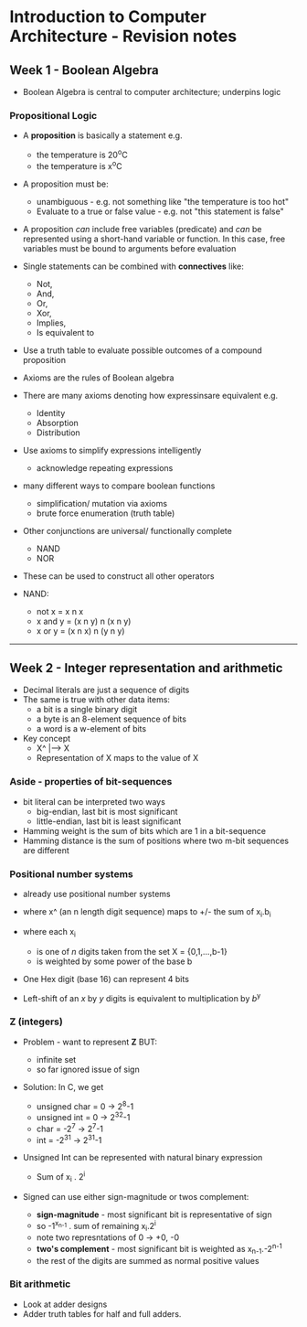 # Introduction to Computer Architecture - Revision notes

## Week 1 - Boolean Algebra
* Boolean Algebra is central to computer architecture; underpins logic

### Propositional Logic
* A **proposition** is basically a statement e.g.
	* the temperature is 20<sup>o</sup>C
	* the temperature is x<sup>o</sup>C
* A proposition must be: 
	* unambiguous - e.g. not something like "the temperature is too hot"
	* Evaluate to a true or false value - e.g. not "this statement is false"
* A proposition *can* include free variables (predicate) and *can* be represented using a short-hand variable or function. In this case, free variables must be bound to arguments before evaluation
* Single statements can be combined with **connectives** like:
	* Not,
	* And,
	* Or,
	* Xor,
	* Implies,
	* Is equivalent to
* Use a truth table to evaluate possible outcomes of a compound proposition

* Axioms are the rules of Boolean algebra
* There are many axioms denoting how expressinsare equivalent e.g.
	* Identity
	* Absorption
	* Distribution

* Use axioms to simplify expressions intelligently
	* acknowledge repeating expressions
* many different ways to compare boolean functions
	* simplification/ mutation via axioms
	* brute force enumeration (truth table)

* Other conjunctions are universal/ functionally complete
	* NAND
	* NOR
* These can be used to construct all other operators
* NAND:
	* not x = x n x
	* x and y = (x n y) n (x n y)
	* x or y = (x n x) n (y n y)

---

## Week 2 - Integer representation and arithmetic
* Decimal literals are just a sequence of digits
* The same is true with other data items:
	* a bit is a single binary digit
	* a byte is an 8-element sequence of bits
	* a word is a w-element of bits
* Key concept
	* X^ |--> X
	* Representation of X maps to the value of X

### Aside - properties of bit-sequences
* bit literal can be interpreted two ways
	* big-endian, last bit is most significant
	* little-endian, last bit is least significant
* Hamming weight is the sum of bits which are 1 in a bit-sequence
* Hamming distance is the sum of positions where two m-bit sequences are different

### Positional number systems
* already use positional number systems
* where x^ (an n length digit sequence) maps to +/- the sum of x<sub>i</sub>.b<sub>i</sub>
* where each x<sub>i</sub>
	* is one of *n* digits taken from the set X = {0,1,...,b-1}
	* is weighted by some power of the base b

* One Hex digit (base 16) can represent 4 bits

* Left-shift of an *x* by *y* digits is equivalent to multiplication by *b*<sup>y</sup> 

### **Z** (integers)
* Problem - want to represent **Z** BUT:
	* infinite set
	* so far ignored issue of sign
* Solution: In C, we get 
	* unsigned char = 0 -> 2<sup>8</sup>-1
	* unsigned int = 0 -> 2<sup>32</sup>-1
	* char = -2<sup>7</sup> -> 2<sup>7</sup>-1
	* int = -2<sup>31</sup> -> 2<sup>31</sup>-1

* Unsigned Int can be represented with natural binary expression
	* Sum of x<sub>i</sub> . 2<sup>i</sup>
* Signed can use either sign-magnitude or twos complement:
	* **sign-magnitude** - most significant bit is representative of sign 
	* so -1<sup>x<sub>n-1</sub></sup> . sum of remaining x<sub>i</sub>.2<sup>i</sup>
	* note two represntations of 0 -> +0, -0
	* **two's complement** - most significant bit is weighted as x<sub>n-1</sub>.-2<sup>n-1</sup>
	* the rest of the digits are summed as normal positive values

### Bit arithmetic
* Look at adder designs
* Adder truth tables for half and full adders.

